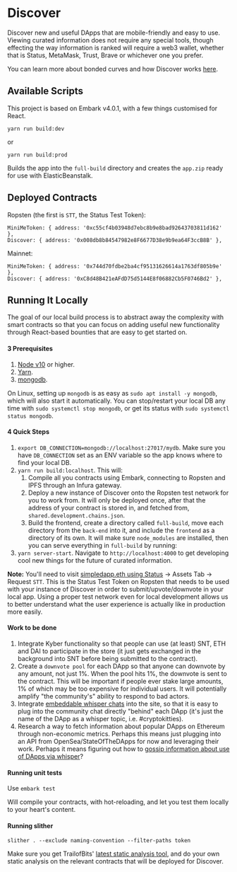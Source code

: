 # Discover  

Discover new and useful DApps that are mobile-friendly and easy to use. Viewing curated information does not require any special tools, though effecting the way information is ranked will require a web3 wallet, whether that is Status, MetaMask, Trust, Brave or whichever one you prefer.

You can learn more about bonded curves and how Discover works [here](https://our.status.im/discover-a-brave-new-curve/).

## Available Scripts

This project is based on Embark v4.0.1, with a few things customised for React. 

```
yarn run build:dev
```
or
```
yarn run build:prod
```

Builds the app into the `full-build` directory and creates the `app.zip` ready for use with ElasticBeanstalk.

## Deployed Contracts

Ropsten (the first is `STT`, the Status Test Token):

```
MiniMeToken: { address: '0xc55cf4b03948d7ebc8b9e8bad92643703811d162' },
Discover: { address: '0x008db8b84547982e8F6677D38e9b9ea64F3ccB8B' },
```

Mainnet:

```
MiniMeToken: { address: '0x744d70fdbe2ba4cf95131626614a1763df805b9e' },
Discover: { address: '0xC8d48B421eAFdD75d5144E8f06882Cb5F0746Bd2' },
```

## Running It Locally

The goal of our local build process is to abstract away the complexity with smart contracts so that you can focus on adding useful new functionality through React-based bounties that are easy to get started on.

#### 3 Prerequisites

1. [Node v10](https://github.com/nvm-sh/nvm) or higher.
2. [Yarn](https://yarnpkg.com/).
3. [mongodb](https://www.mongodb.com/).

On Linux, setting up `mongodb` is as easy as `sudo apt install -y mongodb`, which will also start it automatically. You can stop/restart your local DB any time with `sudo systemctl stop mongodb`, or get its status with `sudo systemctl status mongodb`.

#### 4 Quick Steps

1. `export DB_CONNECTION=mongodb://localhost:27017/mydb`. Make sure you have `DB_CONNECTION` set as an ENV variable so the app knows where to find your local DB.
2. `yarn run build:localhost`. This will:
    1. Compile all you contracts using Embark, connecting to Ropsten and IPFS through an Infura gateway.
    2. Deploy a new instance of Discover onto the Ropsten test network for you to work from. It will only be deployed once, after that the address of your contract is stored in, and fetched from, `shared.development.chains.json`.
    3. Build the frontend, create a directory called `full-build`, move each directory from the `back-end` into it, and include the `frontend` as a directory of its own. It will make sure `node_modules` are installed, then you can serve everything in `full-build` by running:
3. `yarn server-start`. Navigate to `http://localhost:4000` to get developing cool new things for the future of curated information. 

**Note:** You'll need to visit [simpledapp.eth using Status](https://status.im/get/) -> Assets Tab -> Request `STT`. This is the Status Test Token on Ropsten that needs to be used with your instance of Discover in order to submit/upvote/downvote in your local app. Using a proper test network even for local development allows us to better understand what the user experience is actually like in production more easily.

#### Work to be done

1. Integrate Kyber functionality so that people can use (at least) SNT, ETH and DAI to participate in the store (it just gets exchanged in the background into SNT before being submitted to the contract).
2. Create a `downvote pool` for each DApp so that anyone can downvote by any amount, not just 1%. When the pool hits 1%, the downvote is sent to the contract. This will be important if people ever stake large amounts, 1% of which may be too expensive for individual users. It will potentially amplify "the community's" ability to respond to bad actors.
3. Integrate [embeddable whisper chats](https://github.com/status-im/status-chat-widget) into the site, so that it is easy to plug into the community chat directly "behind" each DApp (it's just the name of the DApp as a whisper topic, i.e. #cryptokitties).
4. Research a way to fetch information about popular DApps on Ethereum through non-economic metrics. Perhaps this means just plugging into an API from OpenSea/StateOfTheDApps for now and leveraging their work. Perhaps it means figuring out how to [gossip information about use of DApps via whisper](https://discuss.status.im/t/friend-to-friend-content-discovery-community-feeds/1212)?

 
#### Running unit tests

Use `embark test`

Will compile your contracts, with hot-reloading, and let you test them locally to your heart's content. 

#### Running slither

`slither . --exclude naming-convention --filter-paths token `

Make sure you get TrailofBits' [latest static analysis tool](https://securityonline.info/slither/), and do your own static analysis on the relevant contracts that will be deployed for Discover.
